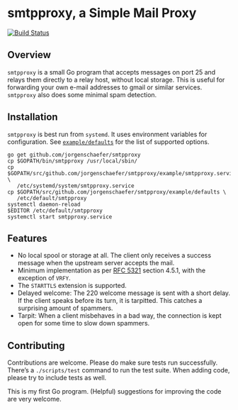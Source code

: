 # smtpproxy, a Simple Mail Proxy

[![Build Status](https://api.travis-ci.org/jorgenschaefer/smtpproxy.png?branch=master)](https://travis-ci.org/jorgenschaefer/smtpproxy)

## Overview

`smtpproxy` is a small Go program that accepts messages on port 25 and
relays them directly to a relay host, without local storage. This is
useful for forwarding your own e-mail addresses to gmail or similar
services. `smtpproxy` also does some minimal spam detection.

## Installation

`smtpproxy` is best run from `systemd`. It uses environment variables
for configuration. See [`example/defaults`](example/defaults) for the
list of supported options.

```
go get github.com/jorgenschaefer/smtpproxy
cp $GOPATH/bin/smtpproxy /usr/local/sbin/
cp $GOPATH/src/github.com/jorgenschaefer/smtpproxy/example/smtpproxy.service \
   /etc/systemd/system/smtpproxy.service
cp $GOPATH/src/github.com/jorgenschaefer/smtpproxy/example/defaults \
   /etc/default/smtpproxy
systemctl daemon-reload
$EDITOR /etc/default/smtpproxy
systemctl start smtpproxy.service
```

## Features

- No local spool or storage at all. The client only receives a success
  message when the upstream server accepts the mail.
- Minimum implementation as per
  [RFC 5321](https://www.ietf.org/rfc/rfc5321.txt) section 4.5.1, with
  the exception of `VRFY`.
- The `STARTTLS` extension is supported.
- Delayed welcome: The 220 welcome message is sent with a short delay.
  If the client speaks before its turn, it is tarpitted. This catches
  a surprising amount of spammers.
- Tarpit: When a client misbehaves in a bad way, the connection is
  kept open for some time to slow down spammers.

## Contributing

Contributions are welcome. Please do make sure tests run successfully.
There’s a `./scripts/test` command to run the test suite. When adding
code, please try to include tests as well.

This is my first Go program. (Helpful) suggestions for improving the
code are very welcome.
